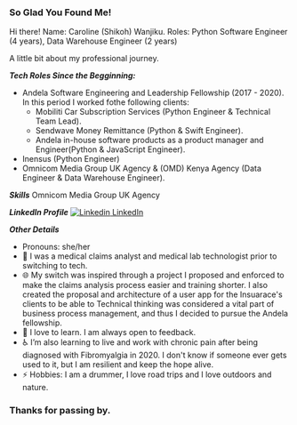 ### So Glad You Found Me! 

Hi there!
Name: Caroline (Shikoh) Wanjiku.
Roles: Python Software Engineer (4 years), Data Warehouse Engineer (2 years)


A little bit about my professional journey.

***Tech Roles Since the Begginning:***
<ul>
<li>
  Andela Software Engineering and Leadership Fellowship (2017 - 2020). In this period I worked fothe following clients:
  <ul>
    <li> Mobiliti Car Subscription Services (Python Engineer & Technical Team Lead).</li>
    <li> Sendwave Money Remittance (Python & Swift Engineer).</li>
    <li>Andela in-house software products as a product manager and Engineer(Python & JavaScript Engineer).</li>
  </ul>
</li>
<li>Inensus (Python Engineer)</li>
<li> Omnicom Media Group UK Agency & (OMD) Kenya Agency (Data Engineer & Data Warehouse Engineer).</li>
</ul>

***Skills***
Omnicom Media Group UK Agency

***LinkedIn Profile***
[![Linkedin](https://i.sstatic.net/gVE0j.png) LinkedIn]([https://www.linkedin.com/](https://www.linkedin.com/in/caroline-wanjiku-chege/))


***Other Details***
- Pronouns: she/her
- 🔭 I was a medical claims analyst and medical lab technologist prior to switching to tech.
- 🌐 My switch was inspired through a project I proposed and enforced to make the claims analysis process easier and training shorter. I also created the proposal and architecture of a user app for the Insuarace's clients to be able to Technical thinking was considered a vital part of business process management, and thus I decided to pursue the Andela fellowship.
- 🌱 I love to learn. I am always open to feedback.
- ♿️ I’m also learning to live and work with chronic pain after being diagnosed with Fibromyalgia in 2020. I don't know if someone ever gets used to it, but I am resilient and keep the hope alive.
- ⚡ Hobbies: I am a drummer, I love road trips and I love outdoors and nature.


### Thanks for passing by.
